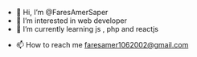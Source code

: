 - 👋 Hi, I’m @FaresAmerSaper
- 👀 I’m interested in web developer
- 🌱 I’m currently learning js , php and reactjs
<!-- - 💞️ I’m looking to collaborate on ... -->
- 📫 How to reach me faresamer1062002@gmail.com

<!---
FaresAmerSaper/FaresAmerSaper is a ✨ special ✨ repository because its `README.md` (this file) appears on your GitHub profile.
You can click the Preview link to take a look at your changes.
--->
